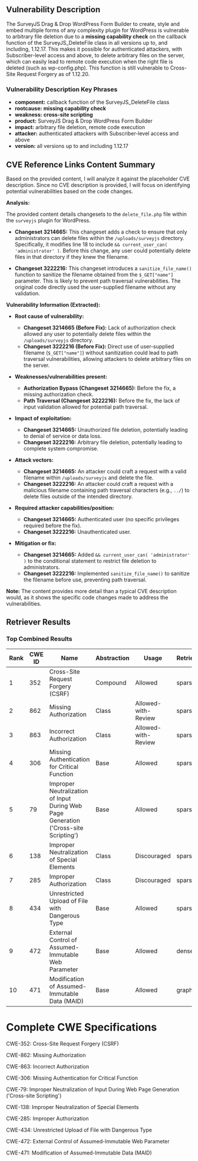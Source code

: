 ## Vulnerability Description
The SurveyJS Drag & Drop WordPress Form Builder to create, style and embed multiple forms of any complexity plugin for WordPress is vulnerable to arbitrary file deletion due to a **missing capability check** on the callback function of the SurveyJS_DeleteFile class in all versions up to, and including, 1.12.17. This makes it possible for authenticated attackers, with Subscriber-level access and above, to delete arbitrary files on the server, which can easily lead to remote code execution when the right file is deleted (such as wp-config.php). This function is still vulnerable to Cross-Site Request Forgery as of 1.12.20.

### Vulnerability Description Key Phrases
- **component:** callback function of the SurveyJS_DeleteFile class
- **rootcause:** **missing capability check**
- **weakness:** **cross-site scripting**
- **product:** SurveyJS Drag & Drop WordPress Form Builder
- **impact:** arbitrary file deletion, remote code execution
- **attacker:** authenticated attackers with Subscriber-level access and above
- **version:** all versions up to and including 1.12.17

## CVE Reference Links Content Summary
Based on the provided content, I will analyze it against the placeholder CVE description. Since no CVE description is provided, I will focus on identifying potential vulnerabilities based on the code changes.

**Analysis:**

The provided content details changesets to the `delete_file.php` file within the `surveyjs` plugin for WordPress.

* **Changeset 3214665:** This changeset adds a check to ensure that only administrators can delete files within the `/uploads/surveyjs` directory.  Specifically, it modifies line 18 to include `&& current_user_can( 'administrator' )`. Before this change, any user could potentially delete files in that directory if they knew the filename.

* **Changeset 3222216:** This changeset introduces a `sanitize_file_name()` function to sanitize the filename obtained from the `$_GET["name"]` parameter. This is likely to prevent path traversal vulnerabilities. The original code directly used the user-supplied filename without any validation.

**Vulnerability Information (Extracted):**

* **Root cause of vulnerability:**
    * **Changeset 3214665 (Before Fix):** Lack of authorization check allowed any user to potentially delete files within the `/uploads/surveyjs` directory.
    * **Changeset 3222216 (Before Fix):**  Direct use of user-supplied filename (`$_GET["name"]`) without sanitization could lead to path traversal vulnerabilities, allowing attackers to delete arbitrary files on the server.

* **Weaknesses/vulnerabilities present:**
    * **Authorization Bypass (Changeset 3214665):**  Before the fix, a missing authorization check.
    * **Path Traversal (Changeset 3222216):** Before the fix, the lack of input validation allowed for potential path traversal.

* **Impact of exploitation:**
    * **Changeset 3214665:** Unauthorized file deletion, potentially leading to denial of service or data loss.
    * **Changeset 3222216:** Arbitrary file deletion, potentially leading to complete system compromise.

* **Attack vectors:**
    * **Changeset 3214665:** An attacker could craft a request with a valid filename within `/uploads/surveyjs` and delete the file.
    * **Changeset 3222216:** An attacker could craft a request with a malicious filename containing path traversal characters (e.g., `../`) to delete files outside of the intended directory.

* **Required attacker capabilities/position:**
    * **Changeset 3214665:** Authenticated user (no specific privileges required before the fix).
    * **Changeset 3222216:** Unauthenticated user.

* **Mitigation or fix:**
    * **Changeset 3214665:** Added `&& current_user_can( 'administrator' )` to the conditional statement to restrict file deletion to administrators.
    * **Changeset 3222216:** Implemented `sanitize_file_name()` to sanitize the filename before use, preventing path traversal.

**Note:** The content provides more detail than a typical CVE description would, as it shows the specific code changes made to address the vulnerabilities.

## Retriever Results

### Top Combined Results

| Rank | CWE ID | Name | Abstraction | Usage  | Retrievers | Individual Scores |
|------|--------|------|-------------|-------|------------|-------------------|
| 1 | 352 | Cross-Site Request Forgery (CSRF) | Compound | Allowed | sparse | 0.757 |
| 2 | 862 | Missing Authorization | Class | Allowed-with-Review | sparse | 0.695 |
| 3 | 863 | Incorrect Authorization | Class | Allowed-with-Review | sparse | 0.645 |
| 4 | 306 | Missing Authentication for Critical Function | Base | Allowed | sparse | 0.628 |
| 5 | 79 | Improper Neutralization of Input During Web Page Generation ('Cross-site Scripting') | Base | Allowed | sparse | 0.608 |
| 6 | 138 | Improper Neutralization of Special Elements | Class | Discouraged | sparse | 0.603 |
| 7 | 285 | Improper Authorization | Class | Discouraged | sparse | 0.599 |
| 8 | 434 | Unrestricted Upload of File with Dangerous Type | Base | Allowed | sparse | 0.596 |
| 9 | 472 | External Control of Assumed-Immutable Web Parameter | Base | Allowed | dense | 0.458 |
| 10 | 471 | Modification of Assumed-Immutable Data (MAID) | Base | Allowed | graph | 0.003 |



# Complete CWE Specifications

CWE-352: Cross-Site Request Forgery (CSRF)

CWE-862: Missing Authorization

CWE-863: Incorrect Authorization

CWE-306: Missing Authentication for Critical Function

CWE-79: Improper Neutralization of Input During Web Page Generation ('Cross-site Scripting')

CWE-138: Improper Neutralization of Special Elements

CWE-285: Improper Authorization

CWE-434: Unrestricted Upload of File with Dangerous Type

CWE-472: External Control of Assumed-Immutable Web Parameter

CWE-471: Modification of Assumed-Immutable Data (MAID)